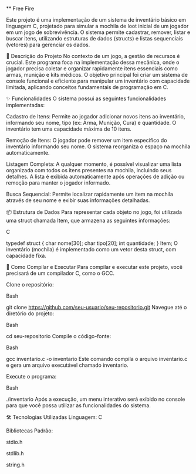 ** Free Fire

Este projeto é uma implementação de um sistema de inventário básico em linguagem C, projetado para simular a mochila de loot inicial de um jogador em um jogo de sobrevivência. O sistema permite cadastrar, remover, listar e buscar itens, utilizando estruturas de dados (structs) e listas sequenciais (vetores) para gerenciar os dados.

📜 Descrição do Projeto
No contexto de um jogo, a gestão de recursos é crucial. Este programa foca na implementação dessa mecânica, onde o jogador precisa coletar e organizar rapidamente itens essenciais como armas, munição e kits médicos. O objetivo principal foi criar um sistema de console funcional e eficiente para manipular um inventário com capacidade limitada, aplicando conceitos fundamentais de programação em C.

✨ Funcionalidades
O sistema possui as seguintes funcionalidades implementadas:

Cadastro de Itens: Permite ao jogador adicionar novos itens ao inventário, informando seu nome, tipo (ex: Arma, Munição, Cura) e quantidade. O inventário tem uma capacidade máxima de 10 itens.

Remoção de Itens: O jogador pode remover um item específico do inventário informando seu nome. O sistema reorganiza o espaço na mochila automaticamente.

Listagem Completa: A qualquer momento, é possível visualizar uma lista organizada com todos os itens presentes na mochila, incluindo seus detalhes. A lista é exibida automaticamente após operações de adição ou remoção para manter o jogador informado.

Busca Sequencial: Permite localizar rapidamente um item na mochila através de seu nome e exibir suas informações detalhadas.

📦 Estrutura de Dados
Para representar cada objeto no jogo, foi utilizada uma struct chamada Item, que armazena as seguintes informações:

C

typedef struct {
    char nome[30];
    char tipo[20];
    int quantidade;
} Item;
O inventário (mochila) é implementado como um vetor desta struct, com capacidade fixa.

🚀 Como Compilar e Executar
Para compilar e executar este projeto, você precisará de um compilador C, como o GCC.

Clone o repositório:

Bash

git clone https://github.com/seu-usuario/seu-repositorio.git
Navegue até o diretório do projeto:

Bash

cd seu-repositorio
Compile o código-fonte:

Bash

gcc inventario.c -o inventario
Este comando compila o arquivo inventario.c e gera um arquivo executável chamado inventario.

Execute o programa:

Bash

./inventario
Após a execução, um menu interativo será exibido no console para que você possa utilizar as funcionalidades do sistema.

🛠️ Tecnologias Utilizadas
Linguagem: C

Bibliotecas Padrão:

stdio.h

stdlib.h

string.h
